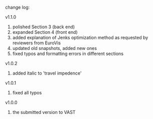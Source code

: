 change log:

v1.1.0

1. polished Section 3 (back end) 
2. expanded Section 4 (front end)
3. added explanation of Jenks optimization method as requested by reviewers from EuroVis
4. updated old snapshots, added new ones
5. fixed typos and formatting errors in different sections

v1.0.2

1. added italic to 'travel impedence'

v1.0.1

1. fixed all typos

v1.0.0

1. the submitted version to VAST